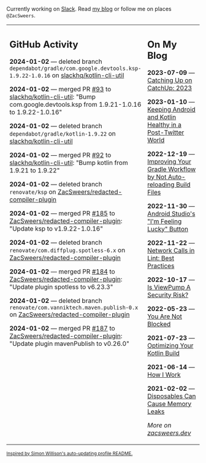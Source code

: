 Currently working on [Slack](https://slack.com/). Read [my blog](https://zacsweers.dev/) or follow me on places `@ZacSweers`.

<table><tr><td valign="top" width="60%">

## GitHub Activity
<!-- githubActivity starts -->
**2024-01-02** — deleted branch `dependabot/gradle/com.google.devtools.ksp-1.9.22-1.0.16` on [slackhq/kotlin-cli-util](https://github.com/slackhq/kotlin-cli-util)

**2024-01-02** — merged PR [#93](https://github.com/slackhq/kotlin-cli-util/pull/93) to [slackhq/kotlin-cli-util](https://github.com/slackhq/kotlin-cli-util): "Bump com.google.devtools.ksp from 1.9.21-1.0.16 to 1.9.22-1.0.16"

**2024-01-02** — deleted branch `dependabot/gradle/kotlin-1.9.22` on [slackhq/kotlin-cli-util](https://github.com/slackhq/kotlin-cli-util)

**2024-01-02** — merged PR [#92](https://github.com/slackhq/kotlin-cli-util/pull/92) to [slackhq/kotlin-cli-util](https://github.com/slackhq/kotlin-cli-util): "Bump kotlin from 1.9.21 to 1.9.22"

**2024-01-02** — deleted branch `renovate/ksp` on [ZacSweers/redacted-compiler-plugin](https://github.com/ZacSweers/redacted-compiler-plugin)

**2024-01-02** — merged PR [#185](https://github.com/ZacSweers/redacted-compiler-plugin/pull/185) to [ZacSweers/redacted-compiler-plugin](https://github.com/ZacSweers/redacted-compiler-plugin): "Update ksp to v1.9.22-1.0.16"

**2024-01-02** — deleted branch `renovate/com.diffplug.spotless-6.x` on [ZacSweers/redacted-compiler-plugin](https://github.com/ZacSweers/redacted-compiler-plugin)

**2024-01-02** — merged PR [#184](https://github.com/ZacSweers/redacted-compiler-plugin/pull/184) to [ZacSweers/redacted-compiler-plugin](https://github.com/ZacSweers/redacted-compiler-plugin): "Update plugin spotless to v6.23.3"

**2024-01-02** — deleted branch `renovate/com.vanniktech.maven.publish-0.x` on [ZacSweers/redacted-compiler-plugin](https://github.com/ZacSweers/redacted-compiler-plugin)

**2024-01-02** — merged PR [#187](https://github.com/ZacSweers/redacted-compiler-plugin/pull/187) to [ZacSweers/redacted-compiler-plugin](https://github.com/ZacSweers/redacted-compiler-plugin): "Update plugin mavenPublish to v0.26.0"
<!-- githubActivity ends -->
</td><td valign="top" width="40%">

## On My Blog
<!-- blog starts -->
**2023-07-09** — [Catching Up on CatchUp: 2023](https://www.zacsweers.dev/catching-up-on-catchup-2023/)

**2023-01-10** — [Keeping Android and Kotlin Healthy in a Post-Twitter World](https://www.zacsweers.dev/keeping-android-healthy/)

**2022-12-19** — [Improving Your Gradle Workflow by Not Auto-reloading Build Files](https://www.zacsweers.dev/improving-your-workflow-by-not-auto-reloading-build-files/)

**2022-11-30** — [Android Studio's "I'm Feeling Lucky" Button](https://www.zacsweers.dev/android-studios-im-feeling-lucky-button/)

**2022-11-22** — [Network Calls in Lint: Best Practices](https://www.zacsweers.dev/network-calls-in-lint-best-practices/)

**2022-10-17** — [Is ViewPump A Security Risk?](https://www.zacsweers.dev/is-viewpump-a-security-risk/)

**2022-05-23** — [You Are Not Blocked](https://www.zacsweers.dev/you-are-not-blocked/)

**2021-07-23** — [Optimizing Your Kotlin Build](https://www.zacsweers.dev/optimizing-your-kotlin-build/)

**2021-06-14** — [How I Work](https://www.zacsweers.dev/how-i-work/)

**2021-02-02** — [Disposables Can Cause Memory Leaks](https://www.zacsweers.dev/disposables-can-cause-memory-leaks/)
<!-- blog ends -->
_More on [zacsweers.dev](https://zacsweers.dev/)_
</td></tr></table>

<sub><a href="https://simonwillison.net/2020/Jul/10/self-updating-profile-readme/">Inspired by Simon Willison's auto-updating profile README.</a></sub>